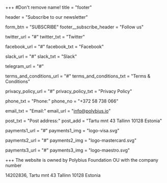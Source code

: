 +++
#Don't remove name!
title = "footer"

header = "Subscribe to our newsletter"

form_btn = "SUBSCRIBE"
footer__subscribe_header = "Follow us"

twitter_url = "#"
twitter_txt = "Twitter"

facebook_url = "#"
facebook_txt = "Facebook"

slack_url = "#"
slack_txt = "Slack"

telegram_url = "#"

terms_and_conditions_url = "#"
terms_and_conditions_txt = "Terms &amp; Conditions"

privacy_policy_url = "#"
privacy_policy_txt = "Privacy Policy"

phone_txt = "Phone:"
phone_no = "+372 58 738 066"

email_txt = "Email:"
email_url = "info@polybius.io"

post_txt = "Post address:"
post_add = "Tartu mnt 43 Tallinn 10128 Estonia"

payments1_url = "#"
payments1_img = "logo-visa.svg"

payments2_url = "#"
payments2_img = "logo-mastercard.svg"

payments3_url = "#"
payments3_img = "logo-maestro.svg"

+++
The website is owned by Polybius Foundation OU with the company number

14202836, Tartu mnt 43 Tallinn 10128 Estonia
